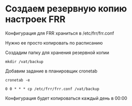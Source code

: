 # Создаем резервную копию настроек FRR

Конфигурация для FRR храниться в /etc/frr/frr.conf 

Нужно ее просто копировать по расписанию

Создадим папку для хранения резервной копии

```
mkdir /vat/backup
```

Добавим задание в планировщик cronetab

```
cronetab -e
```

```
0 0 * * * cp /etc/frr/frr.conf /vat/backup
```

Конфигурация будет копироваться каждый день в 00:00